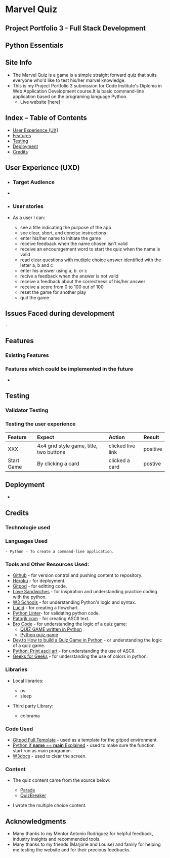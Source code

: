# Marvel Quiz

## Project Portfolio 3 - Full Stack Development 
##  Python Essentials



## Site Info

* The Marvel Quiz is a game is a simple straight forward quiz that suits everyone who'd like to test his/her marvel knowledge.
* This is my Project Portfolio 3 submission for Code Institute's Diploma in Web Application Development course.It is basic command-line application based on the programing language Python.
  - Live website [here]
 

## Index – Table of Contents
* [User Experience (UX)](#user-experience-ux)
* [Features](#features)
* [Testing](#testing)
* [Deployment](#deployment)
* [Credits](#credits)

## User Experience (UXD)

- ### Target Audience
 - 

-   ### User stories

 - As a user I  can:

   - see a title indicating the purpose of the app
   - see clear, short, and concise instructions
   - enter his/her name to initiate the game
   - receive feedback when the name chosen isn't valid
   - receive an encouragement word to start the quiz when the name is valid
   - read clear questions with mutliple choice answer identified with the letter a, b and c
   - enter his answer using a, b. or c
   - recive a feedback when the answer is not valid
   - receive a feedback about the correctness of his/her answer
   - receive a score from 0 to 100 out of 100
   - reset the game for another play
   - quit the game 
   


   

## Issues Faced during development

    - 


## Features

### Existing Features



### Features which could be implemented in the future

 - 

## Testing

### Validator Testing


 

### Testing the user experience

| Feature | Expect | Action | Result |
| :--- | :--- | :--- | :--- |
| XXX | 4x4 grid style game, title, two buttons | clicked live link| positive | 
| Start Game| By clicking a card | clicked a card | postive |




## Deployment

-
 

 
## Credits 

### Technologie used

### Languages Used 
    - Python - To create a command-line application.

### Tools and Other Resources Used:

 - [Github](https://github.com/) -  for version control and pushing content to repository.
 - [Heroku](https://id.heroku.com/login) - for deployment.
 - [Gitpod](https://www.gitpod.io/)  -  for editting code.
 - [Love Sandwiches](https://github.com/bakrydiarra/love-sandwiches) - for inspiration and understanding practice coding with the python.  
 - [W3 Schools](https://www.w3schools.com/) - for understanding Python's logic and syntax. 
 - [Lucid](https://lucid.app/users/login#/login) - for creating a flowchart.
 - [Python Linter](https://pep8ci.herokuapp.com/)- for validating python code.
 - [Patorjk.com](https://patorjk.com/software/taag/#p=display&f=Graffiti&t=Type%20Something%20) - for creating ASCII text.
 - [Bro Code](https://github.com/beratzorlu/python-quiz/blob/main/README.md#libraries) - for understanding the logic of a quiz game:
   - [QUIZ GAME written in Python](https://www.youtube.com/watch?v=zehwgTB0vV8)
   - [Python quiz game](https://www.youtube.com/watch?v=yriw5Zh406s)
 - [Dev.to How to build a Quiz Game in Python](https://dev.to/mindninjax/how-to-build-a-quiz-game-in-python-10ik) - or understanding the logic of a quiz game.
 - [Python: Print ascii art](https://www.youtube.com/watch?v=arcFqEuV_XQ) - for understanding the use of ASCII.
 - [Geeks for Geeks](https://www.geeksforgeeks.org/print-colors-python-terminal/) - for understanding the use of colors in python.
 

### Libraries

  - Local libraries:
    - os
    - sleep

  - Third party Library:
    - colorama

### Code Used
  
 - [Gitpod Full Template](https://github.com/Code-Institute-Org/python-essentials-template) -  used as a template for the gitpod environment.
 - [Python if __name__ == __main__ Explained](https://www.freecodecamp.org/news/if-name-main-python-example/) - used to make sure the function start run as main programm.
 - [W3docs](https://www.w3docs.com/snippets/python/how-to-clear-the-interpreter-console.html) - used to clear the screen.



### Content
 
 - The quiz content came from the source below:
   - [Parade](https://parade.com/1192384/alexandra-hurtado/marvel-trivia-quiz/)
   - [QuizBreaker](https://www.quizbreaker.com/marvel-trivia#)

- I wrote the multiple choice content.


## Acknowledgments

 - Many thanks to my Mentor Antonio Rodriguez for helpful feedback, industry insights and recommended tools.
 - Many thanks to my friends (Marjorie and Louise) and family for helping me testing the website and for their precious feedbacks.